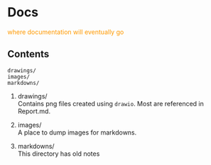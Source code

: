# Docs 

<span style="color:#FF9900">where documentation will eventually go</span>


## Contents 
```
drawings/ 
images/
markdowns/
```
1.  drawings/ \
Contains png files created using `drawio`. Most are referenced in Report.md.


2. images/ \
A place to dump images for markdowns. 

3.  markdowns/ \
This directory has old notes 